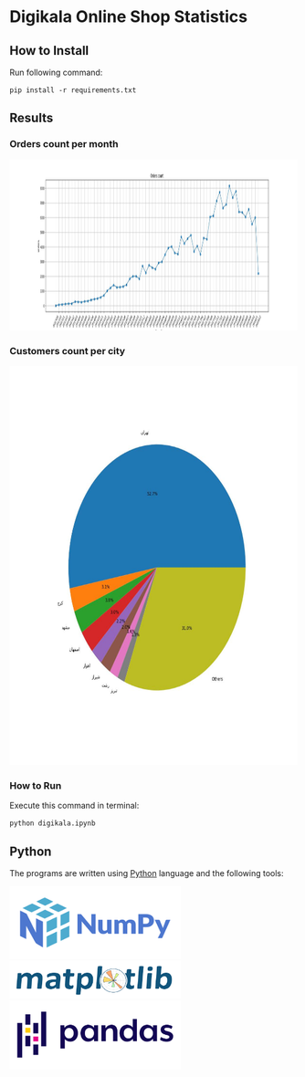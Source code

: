 # Digikala Online Shop Statistics

## How to Install
Run following command:
```
pip install -r requirements.txt
```

## Results
### Orders count per month
<img src="output\1.jpg" width="1200" height="300">

### Customers count per city
<img src="output\2.jpg" width="700" height="700">

### How to Run
Execute this command in terminal:
```
python digikala.ipynb
```

## Python
The programs are written using [Python](https://www.python.org/) language and the following tools:

<img src="pics/numpy.png" width="300" height="128.2">
<img src="pics/matplotlib.png" width="300" height="65.36">
<img src="pics/pandas.png" width="300" height="121.25">